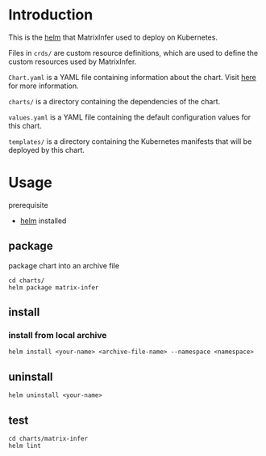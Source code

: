 # Introduction

This is the [helm](https://helm.sh/) that MatrixInfer used to deploy on Kubernetes.

Files in `crds/` are custom resource definitions, which are used to define the custom resources used by MatrixInfer.

`Chart.yaml` is a YAML file containing information about the chart.
Visit [here](https://helm.sh/docs/topics/charts/#the-chartyaml-file) for more information.

`charts/` is a directory containing the dependencies of the chart.

`values.yaml` is a YAML file containing the default configuration values for this chart.

`templates/` is a directory containing the Kubernetes manifests that will be deployed by this chart.

# Usage

prerequisite

- [helm](https://helm.sh/docs/intro/install/) installed

## package

package chart into an archive file

```shell
cd charts/
helm package matrix-infer
```

## install

### install from local archive

```shell
helm install <your-name> <archive-file-name> --namespace <namespace> 
```

## uninstall

```shell
helm uninstall <your-name>
```

## test

```shell
cd charts/matrix-infer
helm lint
```